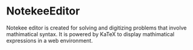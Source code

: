 # NotekeeEditor

Notekee editor is created for solving and digitizing problems that involve mathimatical syntax. It is powered by KaTeX to display mathimatical expressions in a web environment.